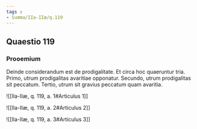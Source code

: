 ```yaml
---
tags : 
- Summa/IIa-IIæ/q.119
---
```


## Quaestio 119

### Prooemium

Deinde considerandum est de prodigalitate. Et circa hoc quaeruntur tria. Primo, utrum prodigalitas avaritiae opponatur. Secundo, utrum prodigalitas sit peccatum. Tertio, utrum sit gravius peccatum quam avaritia.

![[IIa-IIæ, q. 119, a. 1#Articulus 1]]

![[IIa-IIæ, q. 119, a. 2#Articulus 2]]

![[IIa-IIæ, q. 119, a. 3#Articulus 3]]

